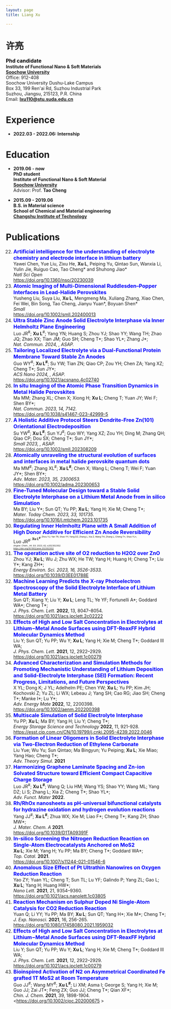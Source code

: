 ```yaml
---
layout: page
title: Liang Xu

---
```


# 许亮

<span style="color:black;font-size:12pt;font-weight:bold">Phd candidate</span><br>
**Institute of Functional Nano & Soft Materials**<br>
[**Soochow University**](http://www.suda.edu.cn/)<br>
Office: 912-408<br>
Soochow University Dushu-Lake Campus<br>
Box 33, 199 Ren'ai Rd, Suzhou Industrial Park<br>
Suzhou, Jiangsu, 215123, P.R. China<br>
Email: [**lxu110@stu.suda.edu.cn**](lxu110@stu.suda.edu.cn)<br>

# Experience
- **2022.03 - 2022.06: Internship**
# Education
- **2019.06 - now**<br>
**PhD student**<br>
**Institute of Functional Nano & Soft Material**<br>
[**Soochow University**](http://www.suda.edu.cn/)<br>
Advisor: Prof. **Tao Cheng**<br>

- **2015.09 - 2019.06**<br>
**B.S. in Material science**<br>
**School of Chemical and Material engineering**<br>
[**Changshu Institute of Technology**](https://www.cslg.edu.cn/)<br>

# Publications
22. <span style="color:blue;font-size:12pt;font-weight:bold">Artificial intelligence for the understanding of electrolyte chemistry and electrode interface in lithium battery</span><br>
   Yawei Chen, Yue Liu, Zixu He, **Xu L**, Peiping Yu, Qintao Sun, Wanxia Li, Yulin Jie, Ruiguo Cao, Tao Cheng\* and Shuhong Jiao\*<br>
   *Natl Sci Open*<br>
    <https://doi.org/10.1360/nso/20230039><br>
21. <span style="color:blue;font-size:12pt;font-weight:bold">Atomic Imaging of Multi-Dimensional Ruddlesden–Popper Interfaces in Lead-Halide Perovskites</span><br>
   Yusheng Liu, Suya Liu, **Xu L**, Mengmeng Ma, Xuliang Zhang, Xiao Chen, Fei Wei, Bin Song, Tao Cheng, Jianyu Yuan\*, Boyuan Shen\*<br>
   *Small*<br>
    <https://doi.org/10.1002/smll.202400013><br>
20. <span style="color:blue;font-size:12pt;font-weight:bold">Ultra Stable Zinc Anode Solid Electrolyte Interphase via Inner Helmholtz Plane Engineering</span><br>
   Luo JR<sup>#</sup>; **Xu L**<sup>#</sup>; Yang YN; Huang S; Zhou YJ; Shao YY; Wang TH; Zhao JQ; Zhao XX; Tian JM; Guo SH; Cheng T\*; Shao YL\*; Zhang J\*;<br>
   *Nat. Commun. 2024, , ASAP.*<br>
19. <span style="color:blue;font-size:12pt;font-weight:bold">Tailoring Localized Electrolyte via a Dual-Functional Protein Membrane Toward Stable Zn Anodes</span><br>
   Guo WY<sup>#</sup>; **Xu L**<sup>**#**</sup>; Su YW; Tian ZN; Qiao CP; Zou YH; Chen ZA; Yang XZ; Cheng T\*; Sun JY\*;<br>
   *ACS Nano 2024, , ASAP.*<br>
    <https://doi.org/10.1021/acsnano.4c02740><br>
18. <span style="color:blue;font-size:12pt;font-weight:bold">In situ Imaging of the Atomic Phase Transition Dynamics in Metal Halide Perovskites</span><br>
   Ma MM; Zhang XL; Chen X; Xiong H; **Xu L**; Cheng T; Yuan JY; Wei F; Shen BY\*;<br>
   *Nat. Commun. 2023, 14, 7142.*<br>
    <https://doi.org/10.1038/s41467-023-42999-5><br>
17. <span style="color:blue;font-size:12pt;font-weight:bold">A Holistic Additive Protocol Steers Dendrite-Free Zn(101) Orientational Electrodeposition</span><br>
   Su YW<sup>#</sup>; **Xu L**<sup>**#**</sup>; Sun YJ<sup>#</sup>; Guo WY; Yang XZ; Zou YH; Ding M; Zhang QH; Qiao CP; Dou SX; Cheng T\*; Sun JY\*;<br> 
   *Small 2023, , ASAP.*<br>
    <https://doi.org/10.1002/smll.202308209><br>
16. <span style="color:blue;font-size:12pt;font-weight:bold">Atomically unraveling the structural evolution of surfaces and interfaces in metal halide perovskite quantum dots</span><br>
   Ma MM<sup>#</sup>; Zhang XL<sup>#</sup>; **Xu L**<sup>**#**</sup>; Chen X; Wang L; Cheng T; Wei F; Yuan JY\*; Shen BY\*; <br>
   *Adv. Mater. 2023, 35, 2300653.*<br>
    <https://doi.org/10.1002/adma.202300653><br>
15. <span style="color:blue;font-size:12pt;font-weight:bold">Fine-Tuned Molecular Design toward a Stable Solid Electrolyte Interphase on a Lithium Metal Anode from in silico Simulation</span><br>
   Ma BY; Liu Y\*; Sun QT; Yu PP; **Xu L**; Yang H; Xie M; Cheng T\*;<br>
   *Mater. Today Chem. 2023, 33, 101735.*<br>
    <https://doi.org/10.1016/j.mtchem.2023.101735><br>
14. <span style="color:blue;font-size:12pt;font-weight:bold">Regulating Inner Helmholtz Plane with A Small Addition of High Donor Additive for Efficient Zn Anode Reversibility</span><br>
   Luo JR<sup>#<sup/>; **Xu L**<sup>**#**<sup/>; Zhou YJ; Yan TR; Shao YY; Yang DZ; Zhang L; Xia Z; Wang TH; Zhang L; Cheng T\*; Shao YL\*;<br>
   *Angew. Chem., Int. Ed. 2023, 62, e202302302.*<br>
    <https://doi.org/10.1002/anie.202302302><br>
13. <span style="color:blue;font-size:12pt;font-weight:bold">The operation active site of O2 reduction to H2O2 over ZnO</span><br>
   Zhou YJ; **Xu L**; Wu J; Zhu WX; He TW; Yang H; Huang H; Cheng T\*; Liu Y\*; Kang ZH\*;<br>
   *Energy Environ. Sci. 2023, 16, 3526-3533.*<br>
    <https://doi.org/10.1039/D3EE01788E><br>
12. <span style="color:blue;font-size:12pt;font-weight:bold">Machine Learning Predicts the X-ray Photoelectron Spectroscopy of the Solid Electrolyte Interface of Lithium Metal Battery</span><br>
   Sun QT; Xiang Y; Liu Y; **Xu L**; Leng TL; Ye YF; Fortunelli A\*; Goddard WA\*; Cheng T\*;<br>
   *J. Phys. Chem. Lett.* **2022**, 13, 8047–8054.<br>
    <https://doi.org/10.1021/acs.jpclett.2c02222><br>
11. <span style="color:blue;font-size:12pt;font-weight:bold">Effects of High and Low Salt Concentration in Electrolytes at Lithium−Metal Anode Surfaces using DFT-ReaxFF Hybrid Molecular Dynamics Method</span><br>
   Liu Y;  Sun QT;  Yu PP;  Wu Y;  **Xu L**;  Yang H;  Xie M;  Cheng T\*;  Goddard III WA; <br>
   *J. Phys. Chem. Lett*. **2021**, 12, 2922–2929.<br>
    <https://doi.org/10.1021/acs.jpclett.1c00279><br>
10. <span style="color:blue;font-size:12pt;font-weight:bold">Advanced Characterization and Simulation Methods for Promoting Mechanistic Understanding of Lithium Deposition and Solid-Electrolyte Interphase (SEI) Formation: Recent Progress, Limitations, and Future Perspectives</span><br>
   X YL;  Dong K;  J YL;  Adelhelm PE;  Chen YW;  **Xu L**;  Yu PP;  Kim JH;  Kochovski Z;  Yu ZL;  Li WX;  Lebeau J;  Yang SH;  Cao RG;  Jiao SH;  Cheng T\*;  Manke I\*;  Lu Y\*; <br>
   *Adv. Energy Mate* **2022**, 12, 2200398.<br>
    <https://doi.org/10.1002/aenm.202200398><br>
9. <span style="color:blue;font-size:12pt;font-weight:bold">Multiscale Simulation of Solid Electrolyte Interphase</span><br>
   Yu PP;  **Xu L**;  Ma BY;  Yang H;  Liu Y;  Cheng T\*; <br>
   *Energy Storage Science and Technology* **2022**, 11, 921-928.<br>
   <https://esst.cip.com.cn/CN/10.19799/j.cnki.2095-4239.2022.0046><br>
8. <span style="color:blue;font-size:12pt;font-weight:bold">Formation of Linear Oligomers in Solid Electrolyte Interphase via Two-Electron Reduction of Ethylene Carbonate </span><br>
   Liu Yue;  Wu Yu;  Sun Qintao;  Ma Bingyun;  Yu Peiping;  **Xu L**;  Xie Miao;  Yang Hao;  Cheng T\*; <br>
   *Adv. Theory Simul.* **2021**<br>
7. <span style="color:blue;font-size:12pt;font-weight:bold">Harmonizing Graphene Laminate Spacing and Zn-ion Solvated Structure toward Efficient Compact Capacitive Charge Storage</span><br>
   Luo JR<sup>#</sup>;  **Xu L**<sup>**#**</sup>;  Wang Q;  Liu HM;  Wang YS;  Shao YY;  Wang ML;  Yang DZ;  Li S;  Zhang L;  Xia Z;  Cheng T\*;  Shao YL\*; <br>
   *Adv. Funct. Mater* **2022**.<br>
6. <span style="color:blue;font-size:12pt;font-weight:bold">Rh/RhOx nanosheets as pH-universal bifunctional catalysts for hydrazine oxidation and hydrogen evolution reactions</span><br>
   Yang JJ<sup>#</sup>;  **Xu L**<sup>**#**</sup>;  Zhua WX;  Xie M;  Liao F\*;  Cheng T\*;  Kang ZH;  Shao MW\*; <br>
   *J. Mater. Chem. A* **2021**.<br>
   <https://doi.org/10.1039/D1TA09391F><br>
5. <span style="color:blue;font-size:12pt;font-weight:bold">In-silico Screening the Nitrogen Reduction Reaction on Single-Atom Electrocatalysts Anchored on MoS2</span><br>
   **Xu L**;  Xie M;  Yang H;  Yu PP;  Ma BY;  Cheng T\*;  Goddard WA\*; <br>
   *Top. Catal.* **2021**.<br>
   <https://doi.org/10.1007/s11244-021-01546-6><br>
4. <span style="color:blue;font-size:12pt;font-weight:bold">Anomalous Size Effect of Pt Ultrathin Nanowires on Oxygen Reduction Reaction</span><br>
   Yao ZY;  Yuan YL;  Cheng T;  Sun TL;  Lu YF;  Galindo P;  Yang ZL;  Gao L;  **Xu L**;  Yang H;  Huang HW\*; <br>
   *Nano Lett.* **2021**, 21, 9354–9360.<br>
   <https://doi.org/10.1021/acs.nanolett.1c03805><br>
3. <span style="color:blue;font-size:12pt;font-weight:bold">Reaction Mechanism on Sulphur Doped Ni Single-Atom Catalysis for CO2 Reduction Reaction</span><br>
   Yuan Q;  Li YY;  Yu PP;  Ma BY;  **Xu L**;  Sun QT;  Yang H\*;  Xie M\*;  Cheng T\*; <br>
   *J. Exp. Nanosci.* **2021**, 16, 256-265.<br>
   <https://doi.org/10.1080/17458080.2021.1959032><br>
2. <span style="color:blue;font-size:12pt;font-weight:bold">Effects of High and Low Salt Concentration in Electrolytes at Lithium−Metal Anode Surfaces using DFT-ReaxFF Hybrid Molecular Dynamics Method </span><br>
   Liu Y;  Sun QT;  Yu PP;  Wu Y;  **Xu L**;  Yang H;  Xie M;  Cheng T\*;  Goddard III WA; <br>
   *J. Phys. Chem. Lett.* **2021**, 12, 2922–2929.<br>
   <https://doi.org/10.1021/acs.jpclett.1c00279><br>
1. <span style="color:blue;font-size:12pt;font-weight:bold">Bioinspired Activation of N2 on Asymmetrical Coordinated Fe grafted 1T MoS2 at Room Temperature</span><br>
   Guo JJ<sup>#</sup>;  Wang MY<sup>#</sup>;  **Xu L**<sup>**\#**</sup>;  Li XM;  Asma I;  George S;  Yang H;  Xie M;  Guo JJ;  Zai JT\*;  Feng ZX;  Guo JJ;  Cheng T\*;  Qian XF\*; <br>
   *Chin. J. Chem.* **2021**, 39, 1898-1904.<br>
   <https://doi.org/10.1002/cjoc.202000675 ><br>


